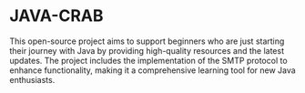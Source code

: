 # JAVA-CRAB
This open-source project aims to support beginners who are just starting their journey with Java by providing high-quality resources and the latest updates. The project includes the implementation of the SMTP protocol to enhance functionality, making it a comprehensive learning tool for new Java enthusiasts.

